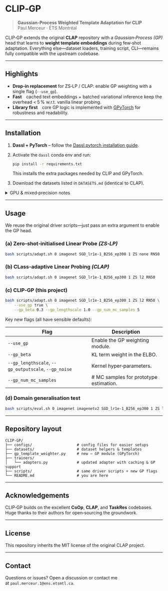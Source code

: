 # CLIP‑GP

> **Gaussian‑Process Weighted Template Adaptation for CLIP**
> Paul Merceur ⋅ ÉTS Montréal

CLIP‑GP extends the original **CLAP** repository with a *Gaussian‑Process (GP)*
head that learns to **weight template embeddings** during few‑shot adaptation.
Everything else—dataset loaders, training script, CLI—remains fully compatible
with the upstream codebase.

---

## Highlights

* **Drop‑in replacement** for ZS‑LP / CLAP: enable GP weighting with a single
  flag (`--use_gp`).
* **Fast** cached text embeddings + batched variational inference keep the
  overhead < 5 % w\.r.t. vanilla linear probing.
* **Library first** core GP logic is implemented with
  [GPyTorch](https://gpytorch.ai/) for robustness and readability.

---

## Installation

1. **Dassl + PyTorch** – follow the
   [Dassl.pytorch installation guide](https://github.com/KaiyangZhou/Dassl.pytorch#installation).
2. Activate the `dassl` conda env and run:

   ```bash
   pip install -r requirements.txt
   ```

   This installs the extra packages needed by CLIP and GPyTorch.
3. Download the datasets listed in `DATASETS.md` (identical to CLAP).

<details>
<summary>GPU &amp; mixed‑precision notes</summary>

* FP16/AMP are fully supported. 
* Multi‑GPU training is unchanged—GP parameters live on the same device as the
  adapter.

</details>

---

## Usage

We reuse the original driver scripts—just pass an extra argument to enable the
GP head.

### (a) Zero‑shot‑initialised Linear Probe *(ZS‑LP)*

```bash
bash scripts/adapt.sh 0 imagenet SGD_lr1e-1_B256_ep300 1 ZS none RN50
```

### (b) CLass‑adaptive Linear Probing *(CLAP)*

```bash
bash scripts/adapt.sh 0 imagenet SGD_lr1e-1_B256_ep300 1 ZS l2 RN50
```

### (c) **CLIP‑GP** (this project)

```bash
bash scripts/adapt.sh 0 imagenet SGD_lr1e-1_B256_ep300 1 ZS l2 RN50 \
    --use_gp true \
    --gp_beta 0.3 --gp_lengthscale 1.0 --gp_num_mc_samples 5
```

Key new flags (all have sensible defaults):

| Flag                                                 | Description                            |
| ---------------------------------------------------- | -------------------------------------- |
| `--use_gp`                                           | Enable the GP weighting module.        |
| `--gp_beta`                                          | KL term weight in the ELBO.            |
| `--gp_lengthscale`, `--gp_outputscale`, `--gp_noise` | Kernel hyper‑parameters.               |
| `--gp_num_mc_samples`                                | # MC samples for prototype estimation. |

### (d) Domain generalisation test

```bash
bash scripts/eval.sh 0 imagenet imagenetv2 SGD_lr1e-1_B256_ep300 1 ZS l2 RN50 --use_gp true
```

---

## Repository layout

```
CLIP-GP/
├── configs/                    # config files for easier setups
├── datasets/                   # dataset helpers & templates
├── gp_template_weighter.py     # new – GP module (GPyTorch)
├── trainers/
│   └── adapters.py             # updated adapter with caching & GP support
├── scripts/                    # same driver scripts + new GP flags
└── README.md                   # you are here
```

---

## Acknowledgements

CLIP‑GP builds on the excellent **CoOp**, **CLAP**, and **TaskRes** codebases.
Huge thanks to their authors for open‑sourcing the groundwork.

---

## License

This repository inherits the MIT license of the original CLAP project.

---

## Contact

Questions or issues? Open a discussion or contact me at `paul.merceur.1@ens.etsmtl.ca`.
